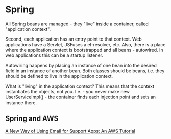 # Spring


All Spring beans are managed - they "live" inside a container, called "application context".

Second, each application has an entry point to that context. Web applications have a Servlet, JSFuses a el-resolver, etc. Also, there is a place where the application context is bootstrapped and all beans - autowired. In web applications this can be a startup listener.

Autowiring happens by placing an instance of one bean into the desired field in an instance of another bean. Both classes should be beans, i.e. they should be defined to live in the application context.

What is "living" in the application context? This means that the context instantiates the objects, not you. I.e. - you never make new UserServiceImpl() - the container finds each injection point and sets an instance there.


## Spring and AWS

[A New Way of Using Email for Support Apps: An AWS Tutorial](
https://www.toptal.com/aws/new-way-email-support-app-aws?utm_campaign=blog_post_new_way_email_support_app_aws&utm_medium=email&utm_source=blog_subscribers )
